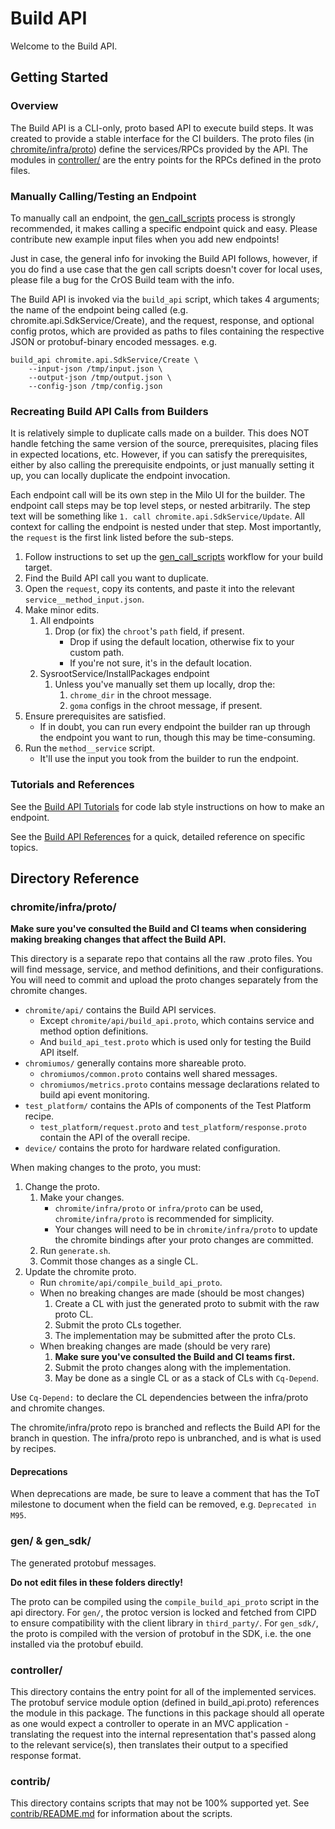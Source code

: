 # Build API

Welcome to the Build API.

## Getting Started

### Overview

The Build API is a CLI-only, proto based API to execute build steps. It was
created to provide a stable interface for the CI builders. The proto files (in
[chromite/infra/proto](#chromite/infra/proto/)) define the services/RPCs
provided by the API. The modules in [controller/](./controller/) are the entry
points for the RPCs defined in the proto files.

### Manually Calling/Testing an Endpoint

To manually call an endpoint, the
[gen_call_scripts](./contrib/README.md#gen_call_scripts_call_templates_and-call_scripts)
process is strongly recommended, it makes calling a specific endpoint quick and
easy. Please contribute new example input files when you add new endpoints!

Just in case, the general info for invoking the Build API follows, however, if
you do find a use case that the gen call scripts doesn't cover for local uses,
please file a bug for the CrOS Build team with the info.

The Build API is invoked via the `build_api` script, which takes 4 arguments;
the name of the endpoint being called (e.g. chromite.api.SdkService/Create), and
the request, response, and optional config protos, which are provided as paths
to files containing the respective JSON or protobuf-binary encoded messages.
e.g.
```shell
build_api chromite.api.SdkService/Create \
    --input-json /tmp/input.json \
    --output-json /tmp/output.json \
    --config-json /tmp/config.json
```

### Recreating Build API Calls from Builders

It is relatively simple to duplicate calls made on a builder. This does NOT
handle fetching the same version of the source, prerequisites, placing files in
expected locations, etc. However, if you can satisfy the prerequisites, either
by also calling the prerequisite endpoints, or just manually setting it up, you
can locally duplicate the endpoint invocation.

Each endpoint call will be its own step in the Milo UI for the builder. The
endpoint call steps may be top level steps, or nested arbitrarily. The step text
will be something like `1. call chromite.api.SdkService/Update`. All context for
calling the endpoint is nested under that step. Most importantly, the `request`
is the first link listed before the sub-steps.

1. Follow instructions to set up the
   [gen_call_scripts](./contrib/README.md#gen_call_scripts_call_templates_and-call_scripts)
   workflow for your build target.
2. Find the Build API call you want to duplicate.
3. Open the `request`, copy its contents, and paste it into the relevant
   `service__method_input.json`.
4. Make minor edits.
    1. All endpoints
        1. Drop (or fix) the `chroot`'s `path` field, if present.
            * Drop if using the default location, otherwise fix to your custom
              path.
            * If you're not sure, it's in the default location.
    2. SysrootService/InstallPackages endpoint
        1. Unless you've manually set them up locally, drop the:
            1. `chrome_dir` in the chroot message.
            2. `goma` configs in the chroot message, if present.
5. Ensure prerequisites are satisfied.
    * If in doubt, you can run every endpoint the builder ran up through the
      endpoint you want to run, though this may be time-consuming.
6. Run the `method__service` script.
    * It'll use the input you took from the builder to run the endpoint.

### Tutorials and References

See the [Build API Tutorials](./tutorials/0_introduction.md) for code lab style
instructions on how to make an endpoint.

See the [Build API References](./references) for a quick, detailed reference on
specific topics.

## Directory Reference

### chromite/infra/proto/

**Make sure you've consulted the Build and CI teams when considering making
breaking changes that affect the Build API.**

This directory is a separate repo that contains all the raw .proto files. You
will find message, service, and method definitions, and their configurations.
You will need to commit and upload the proto changes separately from the
chromite changes.

* `chromite/api/` contains the Build API services.
    * Except `chromite/api/build_api.proto`, which contains service and method
      option definitions.
    * And `build_api_test.proto` which is used only for testing the Build API
      itself.
* `chromiumos/` generally contains more shareable proto.
    * `chromiumos/common.proto` contains well shared messages.
    * `chromiumos/metrics.proto` contains message declarations related to build
      api event monitoring.
* `test_platform/` contains the APIs of components of the Test Platform recipe.
    * `test_platform/request.proto` and `test_platform/response.proto` contain
      the API of the overall recipe.
* `device/` contains the proto for hardware related configuration.

When making changes to the proto, you must:

1. Change the proto.
    1. Make your changes.
        * `chromite/infra/proto` or `infra/proto` can be used,
          `chromite/infra/proto` is recommended for simplicity.
        * Your changes will need to be in `chromite/infra/proto` to update the
          chromite bindings after your proto changes are committed.
    2. Run `generate.sh`.
    3. Commit those changes as a single CL.
2. Update the chromite proto.
    * Run `chromite/api/compile_build_api_proto`.
    * When no breaking changes are made (should be most changes)
        1. Create a CL with just the generated proto to submit with the raw
           proto CL.
        2. Submit the proto CLs together.
        3. The implementation may be submitted after the proto CLs.
    * When breaking changes are made (should be very rare)
        1. **Make sure you've consulted the Build and CI teams first.**
        2. Submit the proto changes along with the implementation.
        3. May be done as a single CL or as a stack of CLs with `Cq-Depend`.

Use `Cq-Depend:` to declare the CL dependencies between the infra/proto and
chromite changes.

The chromite/infra/proto repo is branched and reflects the Build API for the
branch in question. The infra/proto repo is unbranched, and is what is used by
recipes.

#### Deprecations

When deprecations are made, be sure to leave a comment that has the ToT
milestone to document when the field can be removed, e.g. `Deprecated in M95`.

### gen/ & gen_sdk/

The generated protobuf messages.

**Do not edit files in these folders directly!**

The proto can be compiled using the `compile_build_api_proto` script
in the api directory. For `gen/`, the protoc version is locked and
fetched from CIPD to ensure compatibility with the client library in
`third_party/`. For `gen_sdk/`, the proto is compiled with the version
of protobuf in the SDK, i.e. the one installed via the protobuf ebuild.

### controller/

This directory contains the entry point for all of the implemented services. The
protobuf service module option (defined in build_api.proto) references the
module in this package. The functions in this package should all operate as one
would expect a controller to operate in an MVC application - translating the
request into the internal representation that's passed along to the relevant
service(s), then translates their output to a specified response format.

### contrib/

This directory contains scripts that may not be 100% supported yet. See
[contrib/README.md](./contrib/README.md) for information about the scripts.
